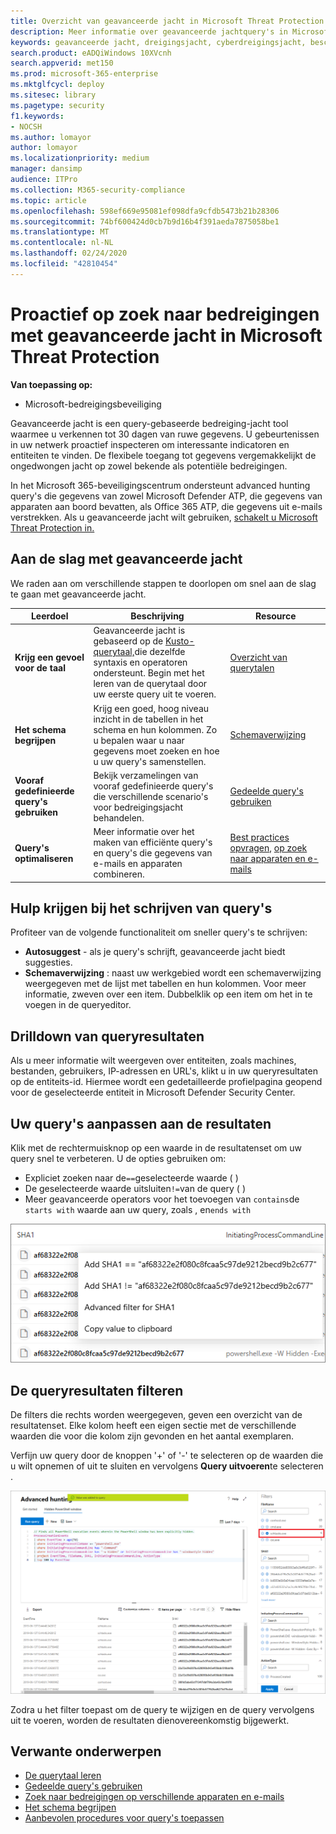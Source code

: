 ```yaml
---
title: Overzicht van geavanceerde jacht in Microsoft Threat Protection
description: Meer informatie over geavanceerde jachtquery's in Microsoft 365 en hoe u deze gebruiken om bedreigingen en zwakke punten in uw netwerk proactief te vinden
keywords: geavanceerde jacht, dreigingsjacht, cyberdreigingsjacht, bescherming tegen microsoft-bedreigingen, microsoft 365, mtp, m365, zoeken, query, telemetrie, aangepaste detecties, schema, kusto, microsoft 365, Microsoft Threat Protection
search.product: eADQiWindows 10XVcnh
search.appverid: met150
ms.prod: microsoft-365-enterprise
ms.mktglfcycl: deploy
ms.sitesec: library
ms.pagetype: security
f1.keywords:
- NOCSH
ms.author: lomayor
author: lomayor
ms.localizationpriority: medium
manager: dansimp
audience: ITPro
ms.collection: M365-security-compliance
ms.topic: article
ms.openlocfilehash: 598ef669e95081ef098dfa9cfdb5473b21b28306
ms.sourcegitcommit: 74bf600424d0cb7b9d16b4f391aeda7875058be1
ms.translationtype: MT
ms.contentlocale: nl-NL
ms.lasthandoff: 02/24/2020
ms.locfileid: "42810454"
---
```

# <a name="proactively-hunt-for-threats-with-advanced-hunting-in-microsoft-threat-protection"></a>Proactief op zoek naar bedreigingen met geavanceerde jacht in Microsoft Threat Protection

**Van toepassing op:**
- Microsoft-bedreigingsbeveiliging



Geavanceerde jacht is een query-gebaseerde bedreiging-jacht tool waarmee u verkennen tot 30 dagen van ruwe gegevens. U gebeurtenissen in uw netwerk proactief inspecteren om interessante indicatoren en entiteiten te vinden. De flexibele toegang tot gegevens vergemakkelijkt de ongedwongen jacht op zowel bekende als potentiële bedreigingen.

In het Microsoft 365-beveiligingscentrum ondersteunt advanced hunting query's die gegevens van zowel Microsoft Defender ATP, die gegevens van apparaten aan boord bevatten, als Office 365 ATP, die gegevens uit e-mails verstrekken. Als u geavanceerde jacht wilt gebruiken, [schakelt u Microsoft Threat Protection in.](mtp-enable.md)

## <a name="get-started-with-advanced-hunting"></a>Aan de slag met geavanceerde jacht

We raden aan om verschillende stappen te doorlopen om snel aan de slag te gaan met geavanceerde jacht.

| Leerdoel | Beschrijving | Resource |
|--|--|--|
| **Krijg een gevoel voor de taal** | Geavanceerde jacht is gebaseerd op de [Kusto-querytaal,](https://docs.microsoft.com/azure/kusto/query/)die dezelfde syntaxis en operatoren ondersteunt. Begin met het leren van de querytaal door uw eerste query uit te voeren. | [Overzicht van querytalen](advanced-hunting-query-language.md) |
| **Het schema begrijpen** | Krijg een goed, hoog niveau inzicht in de tabellen in het schema en hun kolommen. Zo u bepalen waar u naar gegevens moet zoeken en hoe u uw query's samenstellen. | [Schemaverwijzing](advanced-hunting-schema-tables.md) |
| **Vooraf gedefinieerde query's gebruiken** | Bekijk verzamelingen van vooraf gedefinieerde query's die verschillende scenario's voor bedreigingsjacht behandelen. | [Gedeelde query's gebruiken](advanced-hunting-shared-queries.md)
| **Query's optimaliseren** | Meer informatie over het maken van efficiënte query's en query's die gegevens van e-mails en apparaten combineren. | [Best practices opvragen,](advanced-hunting-shared-queries.md) [op zoek naar apparaten en e-mails](advanced-hunting-best-practices.md)

## <a name="get-help-as-you-write-queries"></a>Hulp krijgen bij het schrijven van query's
Profiteer van de volgende functionaliteit om sneller query's te schrijven:
- **Autosuggest** - als je query's schrijft, geavanceerde jacht biedt suggesties. 
- **Schemaverwijzing** : naast uw werkgebied wordt een schemaverwijzing weergegeven met de lijst met tabellen en hun kolommen. Voor meer informatie, zweven over een item. Dubbelklik op een item om het in te voegen in de queryeditor.

## <a name="drilldown-from-query-results"></a>Drilldown van queryresultaten
Als u meer informatie wilt weergeven over entiteiten, zoals machines, bestanden, gebruikers, IP-adressen en URL's, klikt u in uw queryresultaten op de entiteits-id. Hiermee wordt een gedetailleerde profielpagina geopend voor de geselecteerde entiteit in Microsoft Defender Security Center.

## <a name="tweak-your-queries-from-the-results"></a>Uw query's aanpassen aan de resultaten
Klik met de rechtermuisknop op een waarde in de resultatenset om uw query snel te verbeteren. U de opties gebruiken om:

- Expliciet zoeken naar de`==`geselecteerde waarde ( )
- De geselecteerde waarde uitsluiten`!=`van de query ( )
- Meer geavanceerde operators voor het toevoegen van `contains`de `starts with` waarde aan uw query, zoals , en`ends with` 

![Afbeelding van Microsoft Defender ATP geavanceerde jacht resultaat set](../../media/advanced-hunting-results-filter.png)

## <a name="filter-the-query-results"></a>De queryresultaten filteren
De filters die rechts worden weergegeven, geven een overzicht van de resultatenset. Elke kolom heeft een eigen sectie met de verschillende waarden die voor die kolom zijn gevonden en het aantal exemplaren.

Verfijn uw query door de knoppen '+' of '-' te selecteren op de waarden die u wilt opnemen of uit te sluiten en vervolgens **Query uitvoeren**te selecteren .

![Beeld van geavanceerd jachtfilter](../../media/advanced-hunting-filter.png)

Zodra u het filter toepast om de query te wijzigen en de query vervolgens uit te voeren, worden de resultaten dienovereenkomstig bijgewerkt.

## <a name="related-topics"></a>Verwante onderwerpen
- [De querytaal leren](advanced-hunting-query-language.md)
- [Gedeelde query's gebruiken](advanced-hunting-shared-queries.md)
- [Zoek naar bedreigingen op verschillende apparaten en e-mails](advanced-hunting-query-emails-devices.md)
- [Het schema begrijpen](advanced-hunting-schema-tables.md)
- [Aanbevolen procedures voor query's toepassen](advanced-hunting-best-practices.md)
